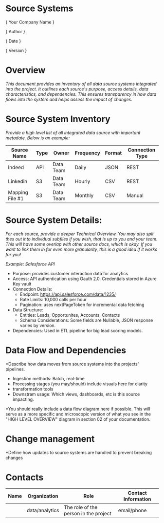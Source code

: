 # Source Systems

{ Your Company Name }

{ Author  }

{ Date }

{ Version }

# Overview

*This document provides an inventory of all data source systems integrated into the project. It outlines each source's purpose, access details, data characteristics, and dependencies. This ensures transparency in how data flows into the system and helps assess the impact of changes.*


# Source System Inventory

*Provide a high level list of all integrated data source with important metadate. Below is an example:* 

| Source Name | Type  | Owner    | Frequency | Format | Connection Type |
|-------------|-------|----------|-----------|--------|-----------------|
| Indeed | API  | Data Team   | Daily | JSON | REST |
| Linkedin | S3 | Data Team   | Hourly | CSV| REST |
| Mapping File #1 | S3 | Data Team   | Monthly | CSV| Manual |

# Source System Details: 

*For each source, provide a deeper Technical Overview. You may also splt thes out into individual subfiles if you wish, that is up to you and your team. This will have some overlap with other source docs, which is okay. If you want to link them in for even more granularity, this is a good idea if it works for you!*

*Example: Salesforce API*
- Purpose: provides customer interaction data for analytics
- Access: API authentication using Oauth 2.0. Credentials stored in Azure Key vault
- Connection Details:
     - Endpoint: https://api.salesforce.com/data/1235/
     - Rate Limits: 10,000 calls per hour
     - Pagination: uses nextPageToken for incremental data fetching
- Data Structure:
     - Entities: Leads, Opportunites, Accounts, Contacts
     - Schema Considerations: Some fields are Nullable, JSON response varies by version.
- Dependencies: Used in ETL pipeline for big lead scoring models.


# Data Flow and Dependencies

*Describe how data moves from source systems into the projects' pipelines. 
- Ingestion methods: Batch, real-time
- Processing stages (you may/should) include visuals here for clarity
- transformation tools
- Downstram usage: Which views, dashboards, etc is this source impacting.

*You should really include a data flow diagram here if possible. This will serve as a more specific and microscopic version of what you see in the "HIGH LEVEL OVERVIEW" diagram in section 02 of your documentation. 

# Change management

*Define how updates to source systems are handled to prevent breaking changes 

# Contacts

| Name | Organization   | Role                                  | Contact Information |
|------|----------------|---------------------------------------|---------------------|
|      | data/analytics | The role of the person in the project | email/phone         |
